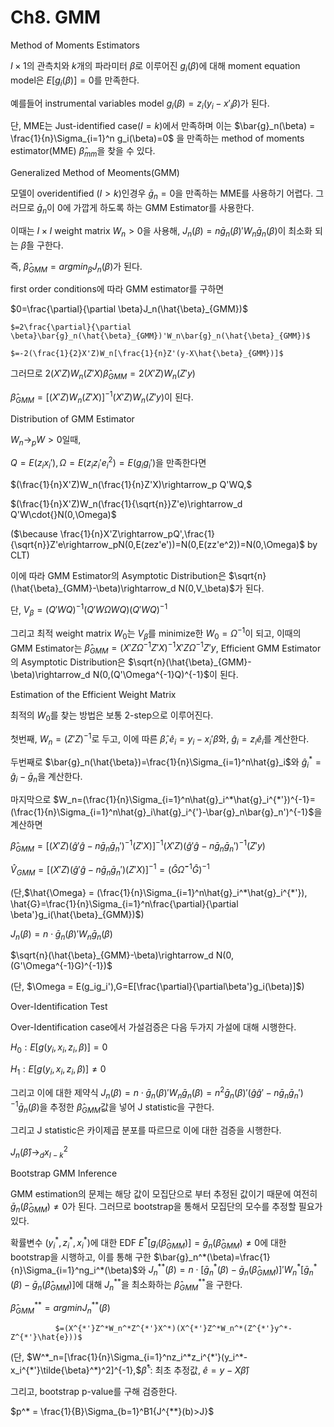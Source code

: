 # Ch8. GMM

Method of Moments Estimators

$I \times 1$의 관측치와 $k$개의 파라미터 $\beta$로 이루어진 $g_i(\beta)$에 대해 moment equation model은 $E[g_i(\beta)]=0$를 만족한다.

예를들어 instrumental variables model $g_i(\beta) = z_i(y_i-x'_i\beta)$가 된다.

단, MME는 Just-identified case$(I=k)$에서 만족하며 이는 $\bar{g}_n(\beta) = \frac{1}{n}\Sigma_{i=1}^n g_i(\beta)=0$ 을 만족하는 method of moments estimator(MME) $\hat{\beta}_{mm}$을 찾을 수 있다.

Generalized Method of Meoments(GMM)

모델이 overidentified $(I>k)$인경우 $\bar{g}_n=0$을 만족하는 MME를 사용하기 어렵다. 그러므로 $\bar{g}_n$이 0에 가깝게 하도록 하는 GMM Estimator를 사용한다.

이때는 $I\times I$ weight matrix $W_n>0$을 사용해, $J_n(\beta) = n\bar{g}_n(\beta)'W_n\bar{g}_n(\beta)$이 최소화 되는 $\hat{\beta}$을 구한다.

즉, $\hat{\beta}_{GMM} = arg min_\beta J_n(\beta)$가 된다.

first order conditions에 따라 GMM estimator를 구하면

$0=\frac{\partial}{\partial \beta}J_n(\hat{\beta}_{GMM})$

    $=2\frac{\partial}{\partial \beta}\bar{g}_n(\hat{\beta}_{GMM})'W_n\bar{g}_n(\hat{\beta}_{GMM})$

    $=-2(\frac{1}{2}X'Z)W_n[\frac{1}{n}Z'(y-X\hat{\beta}_{GMM})]$

그러므로 $2(X'Z)W_n(Z'X)\hat{\beta}_{GMM} = 2(X'Z)W_n(Z'y)$

$\hat{\beta}_{GMM} = [(X'Z)W_n(Z'X)]^{-1}(X'Z)W_n(Z'y)$이 된다.

Distribution of GMM Estimator

$W_n \rightarrow_p W>0$일때,

$Q=E(z_ix_i'),\Omega=E(z_iz_i'e^2_i)=E(g_ig_i')$을 만족한다면

$(\frac{1}{n}X'Z)W_n(\frac{1}{n}Z'X)\rightarrow_p Q'WQ,$

$(\frac{1}{n}X'Z)W_n(\frac{1}{\sqrt{n}}Z'e)\rightarrow_d Q'W\cdot{}N(0,\Omega)$

($\because \frac{1}{n}X'Z\rightarrow_pQ',\frac{1}{\sqrt{n}}Z'e\rightarrow_pN(0,E(zez'e'))=N(0,E(zz'e^2))=N(0,\Omega)$ by CLT)

이에 따라 GMM Estimator의 Asymptotic Distribution은 $\sqrt{n}(\hat{\beta}_{GMM}-\beta)\rightarrow_d N(0,V_\beta)$가 된다.

단, $V_\beta = (Q'WQ)^{-1}(Q'W\Omega WQ)(Q'WQ)^{-1}$

그리고 최적 weight matrix $W_0$는 $V_\beta$를 minimize한 $W_0 = \Omega^{-1}$이 되고, 이때의 GMM Estimator는 $\hat{\beta}_{GMM} = (X'Z\Omega^{-1}Z'X)^{-1}X'Z\Omega^{-1}Z'y$, Efficient GMM Estimator의 Asymptotic Distribution은 $\sqrt{n}(\hat{\beta}_{GMM}-\beta)\rightarrow_d N(0,(Q'\Omega^{-1}Q)^{-1}$이 된다.

Estimation of the Efficient Weight Matrix

최적의 $W_0$를 찾는 방법은 보통 2-step으로 이루어진다.

첫번째, $W_n = (Z'Z)^{-1}$로 두고, 이에 따른 $\hat{\beta},\hat{e}_i = y_i-x_i'\hat{\beta}$와, $\hat{g}_i=z_i\hat{e}_i$를 계산한다.

두번째로 $\bar{g}_n(\hat{\beta})=\frac{1}{n}\Sigma_{i=1}^n\hat{g}_i$와 $\hat{g}_i^*=\hat{g}_i-\bar{g}_n$을 계산한다.

마지막으로 $W_n=(\frac{1}{n}\Sigma_{i=1}^n\hat{g}_i^*\hat{g}_i^{*'})^{-1}=(\frac{1}{n}\Sigma_{i=1}^n\hat{g}_i\hat{g}_i^{'}-\bar{g}_n\bar{g}_n')^{-1}$을 계산하면

 $\hat{\beta}_{GMM} = [(X'Z)(\hat{g}'\hat{g}-n\bar{g}_n\bar{g}_n')^{-1}(Z'X)]^{-1}(X'Z)(\hat{g}'\hat{g}-n\bar{g}_n\bar{g}_n')^{-1}(Z'y)$

$\hat{V}_{GMM} = [(X'Z)(\hat{g}'\hat{g}-n\bar{g}_n\bar{g}_n')(Z'X)]^{-1}=(\hat{G}\hat{\Omega}^{-1}\hat{G})^{-1}$

(단,$\hat{\Omega} = (\frac{1}{n}\Sigma_{i=1}^n\hat{g}_i^*\hat{g}_i^{*'}), \hat{G}=\frac{1}{n}\Sigma_{i=1}^n\frac{\partial}{\partial \beta'}g_i(\hat{\beta}_{GMM})$)

$J_n(\beta) = n\cdot{}\bar{g}_n(\beta)'W_n\bar{g}_n(\beta)$

$\sqrt{n}(\hat{\beta}_{GMM}-\beta)\rightarrow_d N(0,(G'\Omega^{-1}G)^{-1})$

(단, $\Omega = E(g_ig_i'),G=E[\frac{\partial}{\partial\beta'}g_i(\beta)]$)

Over-Identification Test

Over-Identification case에서 가설검증은 다음 두가지 가설에 대해 시행한다.

$H_0: E[g(y_i,x_i,z_i,\beta)]=0$

$H_1:E[g(y_i,x_i,z_i,\beta)]\ne0$

그리고 이에 대한 제약식 $J_n(\beta)=n\cdot{}\bar{g}_n(\beta)'W_n\bar{g}_n(\beta)=n^2\bar{g}_n(\beta)'(\hat{g}\hat{g}'-n\bar{g}_n\bar{g}_n')^{-1}\bar{g}_n(\beta)$을  추정한 $\hat{\beta}_{GMM}$값을 넣어 J statistic을 구한다.

그리고 J statistic은 카이제곱 분포를 따르므로 이에 대한 검증을 시행한다.

$J_n(\hat{\beta})\rightarrow_d x_{I-k}^2$

Bootstrap GMM Inference

GMM estimation의 문제는 해당 값이 모집단으로 부터 추정된 값이기 때문에 여전히 $\bar{g}_n(\hat{\beta}_{GMM})\ne 0$가 된다. 그러므로 bootstrap을 통해서 모집단의 모수를 추정할 필요가 있다.

확률변수 $(y_i^*,z_i^*,x_i^*)$에 대한 EDF $E^*[g_i(\hat{\beta}_{GMM})]=\bar{g}_n(\hat{\beta}_{GMM})\ne0$에 대한 bootstrap을 시행하고, 이를 통해 구한 $\bar{g}_n^*(\beta)=\frac{1}{n}\Sigma_{i=1}^ng_i^*(\beta)$와 $J^{**}_n(\beta)=n\cdot{}[\bar{g}_n^*(\beta)-\bar{g}_n(\hat{\beta}_{GMM})]'W_n^*[\bar{g}_n^*(\beta)-\bar{g}_n(\hat{\beta}_{GMM})]$에 대해 $J^{**}_n$을 최소화하는 $\hat{\beta}_{GMM}^{**}$을 구한다.

$\hat{\beta}_{GMM}^{**}=argminJ_n^{**}(\beta)$

              $=(X^{*'}Z^*W_n^*Z^{*'}X^*)(X^{*'}Z^*W_n^*(Z^{*'}y^*-Z^{*'}\hat{e}))$

(단, $W^*_n=[\frac{1}{n}\Sigma_{i=1}^nz_i^*z_i^{*'}(y_i^*-x_i^{*'}\tilde{\beta}^*)^2]^{-1},$$\tilde{\beta}^*$: 최초 추정값, $\hat{e} = y-X\hat{\beta}$)

그리고, bootstrap p-value를 구해 검증한다.

$p^* = \frac{1}{B}\Sigma_{b=1}^B1{J^{**}(b)>J}$
